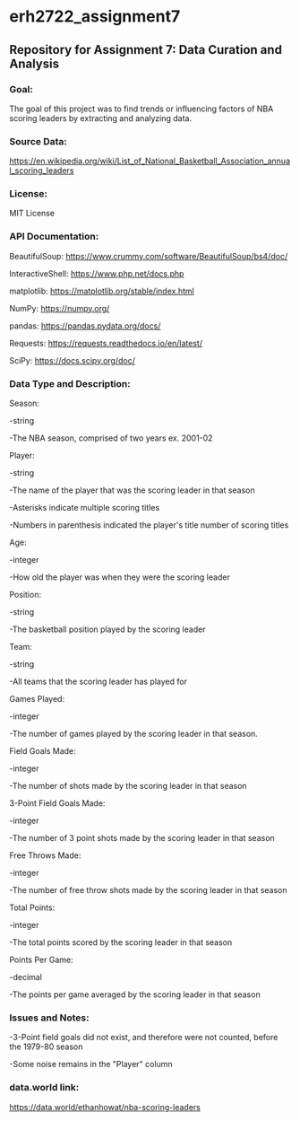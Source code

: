 # erh2722_assignment7
## Repository for Assignment 7: Data Curation and Analysis
### Goal:
The goal of this project was to find trends or influencing factors of NBA scoring leaders by extracting and analyzing data.
### Source Data:
https://en.wikipedia.org/wiki/List_of_National_Basketball_Association_annual_scoring_leaders
### License:
MIT License
### API Documentation:
BeautifulSoup: https://www.crummy.com/software/BeautifulSoup/bs4/doc/

InteractiveShell: https://www.php.net/docs.php

matplotlib: https://matplotlib.org/stable/index.html

NumPy: https://numpy.org/ 

pandas: https://pandas.pydata.org/docs/

Requests: https://requests.readthedocs.io/en/latest/

SciPy: https://docs.scipy.org/doc/
### Data Type and Description:
Season:
  
  -string
  
  -The NBA season, comprised of two years
   ex. 2001-02

Player:
  
  -string
  
  -The name of the player that was the scoring leader in that season
  
  -Asterisks indicate multiple scoring titles
  
  -Numbers in parenthesis indicated the player's title number of scoring titles

Age:
  
  -integer
  
  -How old the player was when they were the scoring leader

Position:
  
  -string
  
  -The basketball position played by the scoring leader

Team:
  
  -string
  
  -All teams that the scoring leader has played for

Games Played:
  
  -integer
  
  -The number of games played by the scoring leader in that season.

Field Goals Made:
  
  -integer
  
  -The number of shots made by the scoring leader in that season

3-Point Field Goals Made:
  
  -integer
  
  -The number of 3 point shots made by the scoring leader in that          season

Free Throws Made:
  
  -integer
  
  -The number of free throw shots made by the scoring leader in that season

Total Points:
  
  -integer
  
  -The total points scored by the scoring leader in that season

Points Per Game:
  
  -decimal
  
  -The points per game averaged by the scoring leader in that season
### Issues and Notes:
-3-Point field goals did not exist, and therefore were not counted, before the 1979-80 season

-Some noise remains in the "Player" column
### data.world link:
https://data.world/ethanhowat/nba-scoring-leaders

